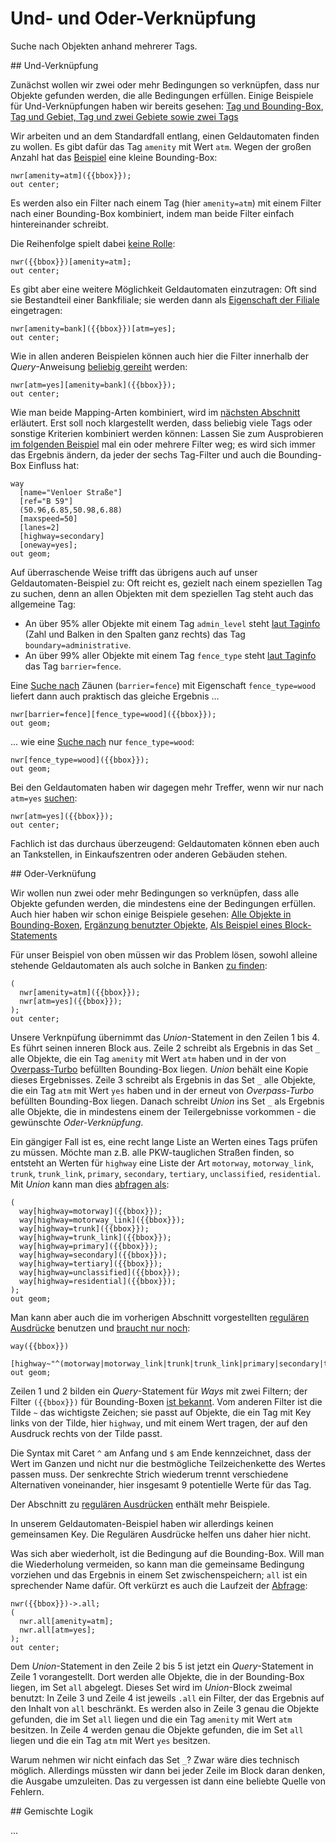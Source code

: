 Und- und Oder-Verknüpfung
=========================

Suche nach Objekten anhand mehrerer Tags.

<a name="intersection"/>
## Und-Verknüpfung

Zunächst wollen wir zwei oder mehr Bedingungen so verknüpfen,
dass nur Objekte gefunden werden, die alle Bedingungen erfüllen.
Einige Beispiele für Und-Verknüpfungen haben wir bereits gesehen:
[Tag und Bounding-Box](per_tag.md#local),
[Tag und Gebiet, Tag und zwei Gebiete sowie zwei Tags](chaining.md#lateral)

Wir arbeiten und an dem Standardfall entlang,
einen Geldautomaten finden zu wollen.
Es gibt dafür das Tag ``amenity`` mit Wert ``atm``.
Wegen der großen Anzahl hat das [Beispiel](https://overpass-turbo.eu/?lat=51.4775&lon=0.0&zoom=14&Q=nwr%5Bamenity%3Datm%5D%28%7B%7Bbbox%7D%7D%29%3B%0Aout%20center%3B) eine kleine Bounding-Box:

    nwr[amenity=atm]({{bbox}});
    out center;

Es werden also ein Filter nach einem Tag (hier ``amenity=atm``) mit einem Filter nach einer Bounding-Box kombiniert,
indem man beide Filter einfach hintereinander schreibt.

Die Reihenfolge spielt dabei [keine Rolle](https://overpass-turbo.eu/?lat=51.4775&lon=0.0&zoom=14&Q=nwr%28%7B%7Bbbox%7D%7D%29%5Bamenity%3Datm%5D%3B%0Aout%20center%3B):

    nwr({{bbox}})[amenity=atm];
    out center;

Es gibt aber eine weitere Möglichkeit Geldautomaten einzutragen:
Oft sind sie Bestandteil einer Bankfiliale;
sie werden dann als [Eigenschaft der Filiale](https://overpass-turbo.eu/?lat=51.4775&lon=0.0&zoom=14&Q=nwr%5Bamenity%3Dbank%5D%28%7B%7Bbbox%7D%7D%29%5Batm%3Dyes%5D%3B%0Aout%20center%3B) eingetragen:

    nwr[amenity=bank]({{bbox}})[atm=yes];
    out center;

Wie in allen anderen Beispielen können auch hier die Filter innerhalb der _Query_-Anweisung [beliebig gereiht](https://overpass-turbo.eu/?lat=51.4775&lon=0.0&zoom=14&Q=nwr%5Batm%3Dyes%5D%5Bamenity%3Dbank%5D%28%7B%7Bbbox%7D%7D%29%3B%0Aout%20center%3B) werden:

    nwr[atm=yes][amenity=bank]({{bbox}});
    out center;

Wie man beide Mapping-Arten kombiniert, wird im [nächsten Abschnitt](union.md#union) erläutert.
Erst soll noch klargestellt werden,
dass beliebig viele Tags oder sonstige Kriterien kombiniert werden können:
Lassen Sie zum Ausprobieren [im folgenden Beispiel](https://overpass-turbo.eu/?lat=50.95&lon=6.95&zoom=9&Q=way%0A%20%20%5Bname%3D%22Venloer%20Stra%C3%9Fe%22%5D%0A%20%20%5Bref%3D%22B%2059%22%5D%0A%20%20%2850%2E96%2C6%2E85%2C50%2E98%2C6%2E88%29%0A%20%20%5Bmaxspeed%3D50%5D%0A%20%20%5Blanes%3D2%5D%0A%20%20%5Bhighway%3Dsecondary%5D%0A%20%20%5Boneway%3Dyes%5D%3B%0Aout%20geom%3B) mal ein oder mehrere Filter weg;
es wird sich immer das Ergebnis ändern, da jeder der sechs Tag-Filter und auch die Bounding-Box Einfluss hat:

    way
      [name="Venloer Straße"]
      [ref="B 59"]
      (50.96,6.85,50.98,6.88)
      [maxspeed=50]
      [lanes=2]
      [highway=secondary]
      [oneway=yes];
    out geom;

Auf überraschende Weise trifft das übrigens auch auf unser Geldautomaten-Beispiel zu:
Oft reicht es, gezielt nach einem speziellen Tag zu suchen,
denn an allen Objekten mit dem speziellen Tag steht auch das allgemeine Tag:

* An über 95% aller Objekte mit einem Tag ``admin_level`` steht [laut Taginfo](https://taginfo.openstreetmap.org/tags/boundary=administrative#combinations) (Zahl und Balken in den Spalten ganz rechts) das Tag ``boundary=administrative``.
* An über 99% aller Objekte mit einem Tag ``fence_type`` steht [laut Taginfo](https://taginfo.openstreetmap.org/tags/barrier=fence#combinations) das Tag ``barrier=fence``.

Eine [Suche nach](https://overpass-turbo.eu/?lat=51.473&lon=0.0&zoom=14&Q=nwr%5Bbarrier%3Dfence%5D%5Bfence%5Ftype%3Dwood%5D%28%7B%7Bbbox%7D%7D%29%3B%0Aout%20geom%3B) Zäunen (``barrier=fence``) mit Eigenschaft ``fence_type=wood`` liefert dann auch praktisch das gleiche Ergebnis ...

    nwr[barrier=fence][fence_type=wood]({{bbox}});
    out geom;

... wie eine [Suche nach](https://overpass-turbo.eu/?lat=51.473&lon=0.0&zoom=14&Q=nwr%5Bfence%5Ftype%3Dwood%5D%28%7B%7Bbbox%7D%7D%29%3B%0Aout%20geom%3B) nur ``fence_type=wood``:

    nwr[fence_type=wood]({{bbox}});
    out geom;

Bei den Geldautomaten haben wir dagegen mehr Treffer,
wenn wir nur nach ``atm=yes`` [suchen](https://overpass-turbo.eu/?lat=51.4775&lon=0.0&zoom=14&Q=https://overpass-turbo.eu/?lat=51.4775&lon=0.0&zoom=14&Q=nwr%5Batm%3Dyes%5D%28%7B%7Bbbox%7D%7D%29%3B%0Aout%20center%3B):

    nwr[atm=yes]({{bbox}});
    out center;

Fachlich ist das durchaus überzeugend:
Geldautomaten können eben auch an Tankstellen, in Einkaufszentren oder anderen Gebäuden stehen.

<a name="union"/>
## Oder-Verknüfung

Wir wollen nun zwei oder mehr Bedingungen so verknüpfen,
dass alle Objekte gefunden werden, die mindestens eine der Bedingungen erfüllen.
Auch hier haben wir schon einige Beispiele gesehen:
[Alle Objekte in Bounding-Boxen](../targets/formats.md#faithful),
[Ergänzung benutzter Objekte](chaining.md#topdown),
[Als Beispiel eines Block-Statements](../preface/design.md#block_statements)

Für unser Beispiel von oben müssen wir das Problem lösen,
sowohl alleine stehende Geldautomaten als auch solche in Banken [zu finden](https://overpass-turbo.eu/?lat=51.4775&lon=0.0&zoom=14&Q=%28%0A%20%20nwr%5Bamenity%3Datm%5D%28%7B%7Bbbox%7D%7D%29%3B%0A%20%20nwr%5Batm%3Dyes%5D%28%7B%7Bbbox%7D%7D%29%3B%0A%29%3B%0Aout%20center%3B):

    (
      nwr[amenity=atm]({{bbox}});
      nwr[atm=yes]({{bbox}});
    );
    out center;

Unsere Verknpüfung übernimmt das _Union_-Statement in den Zeilen 1 bis 4.
Es führt seinen inneren Block aus.
Zeile 2 schreibt als Ergebnis in das Set ``_`` alle Objekte,
die ein Tag ``amenity`` mit Wert ``atm`` haben und in der von [Overpass-Turbo](../targets/turbo.md#convenience) befüllten Bounding-Box liegen.
_Union_ behält eine Kopie dieses Ergebnisses.
Zeile 3 schreibt als Ergebnis in das Set ``_`` alle Objekte,
die ein Tag ``atm`` mit Wert ``yes`` haben und in der erneut von _Overpass-Turbo_ befüllten Bounding-Box liegen.
Danach schreibt _Union_ ins Set ``_`` als Ergebnis alle Objekte,
die in mindestens einem der Teilergebnisse vorkommen - die gewünschte _Oder-Verknüpfung_.

Ein gängiger Fall ist es,
eine recht lange Liste an Werten eines Tags prüfen zu müssen.
Möchte man z.B. alle PKW-tauglichen Straßen finden,
so entsteht an Werten für ``highway`` eine Liste der Art
``motorway``, ``motorway_link``,
``trunk``, ``trunk_link``,
``primary``, ``secondary``, ``tertiary``,
``unclassified``, ``residential``.
Mit _Union_ kann man dies [abfragen als](https://overpass-turbo.eu/?lat=51.473&lon=0.0&zoom=15&Q=%28%0A%20%20way%5Bhighway%3Dmotorway%5D%28%7B%7Bbbox%7D%7D%29%3B%0A%20%20way%5Bhighway%3Dmotorway%5Flink%5D%28%7B%7Bbbox%7D%7D%29%3B%0A%20%20way%5Bhighway%3Dtrunk%5D%28%7B%7Bbbox%7D%7D%29%3B%0A%20%20way%5Bhighway%3Dtrunk%5Flink%5D%28%7B%7Bbbox%7D%7D%29%3B%0A%20%20way%5Bhighway%3Dprimary%5D%28%7B%7Bbbox%7D%7D%29%3B%0A%20%20way%5Bhighway%3Dsecondary%5D%28%7B%7Bbbox%7D%7D%29%3B%0A%20%20way%5Bhighway%3Dtertiary%5D%28%7B%7Bbbox%7D%7D%29%3B%0A%20%20way%5Bhighway%3Dunclassified%5D%28%7B%7Bbbox%7D%7D%29%3B%0A%20%20way%5Bhighway%3Dresidential%5D%28%7B%7Bbbox%7D%7D%29%3B%0A%29%3B%0Aout%20geom%3B):

    (
      way[highway=motorway]({{bbox}});
      way[highway=motorway_link]({{bbox}});
      way[highway=trunk]({{bbox}});
      way[highway=trunk_link]({{bbox}});
      way[highway=primary]({{bbox}});
      way[highway=secondary]({{bbox}});
      way[highway=tertiary]({{bbox}});
      way[highway=unclassified]({{bbox}});
      way[highway=residential]({{bbox}});
    );
    out geom;

Man kann aber auch die im vorherigen Abschnitt vorgestellten [regulären Ausdrücke](per_tag.md#regex) benutzen
und [braucht nur noch](https://overpass-turbo.eu/?lat=51.473&lon=0.0&zoom=15&Q=way%5Bhighway%7E%22%5E%28motorway%7Cmotorway%5Flink%7Ctrunk%7Ctrunk%5Flink%7Cprimary%7Csecondary%7Ctertiary%7Cunclassified%7Cresidential%29%24%22%5D%28%7B%7Bbbox%7D%7D%29%3B%0Aout%20geom%3B):

    way({{bbox}})
      [highway~"^(motorway|motorway_link|trunk|trunk_link|primary|secondary|tertiary|unclassified|residential)$"];
    out geom;

Zeilen 1 und 2 bilden ein _Query_-Statement für _Ways_ mit zwei Filtern;
der Filter ``({{bbox}})`` für Bounding-Boxen [ist bekannt](../full_data/bbox.md#filter).
Vom anderen Filter ist die Tilde ``~`` das wichtigste Zeichen;
sie passt auf Objekte, die ein Tag mit Key links von der Tilde, hier ``highway``, und mit einem Wert tragen,
der auf den Ausdruck rechts von der Tilde passt.

Die Syntax mit Caret ``^`` am Anfang und ``$`` am Ende kennzeichnet,
dass der Wert im Ganzen und nicht nur die bestmögliche Teilzeichenkette des Wertes passen muss.
Der senkrechte Strich wiederum trennt verschiedene Alternativen voneinander,
hier insgesamt 9 potentielle Werte für das Tag.

Der Abschnitt zu [regulären Ausdrücken](per_tag.md#regex) enthält mehr Beispiele.

In unserem Geldautomaten-Beispiel haben wir allerdings keinen gemeinsamen Key.
Die Regulären Ausdrücke helfen uns daher hier nicht.

Was sich aber wiederholt, ist die Bedingung auf die Bounding-Box.
Will man die Wiederholung vermeiden,
so kann man die gemeinsame Bedingung vorziehen und das Ergebnis in einem Set zwischenspeichern;
``all`` ist ein sprechender Name dafür.
Oft verkürzt es auch die Laufzeit der [Abfrage](https://overpass-turbo.eu/?lat=51.4775&lon=0.0&zoom=14&Q=nwr%28%7B%7Bbbox%7D%7D%29%2D%3E%2Eall%3B%0A%28%0A%20%20nwr%2Eall%5Bamenity%3Datm%5D%3B%0A%20%20nwr%2Eall%5Batm%3Dyes%5D%3B%0A%29%3B%0Aout%20center%3B):

    nwr({{bbox}})->.all;
    (
      nwr.all[amenity=atm];
      nwr.all[atm=yes];
    );
    out center;

Dem _Union_-Statement in den Zeile 2 bis 5 ist jetzt ein _Query_-Statement in Zeile 1 vorangestellt.
Dort werden alle Objekte, die in der Bounding-Box liegen, im Set ``all`` abgelegt.
Dieses Set wird im _Union_-Block zweimal benutzt:
In Zeile 3 und Zeile 4 ist jeweils ``.all`` ein Filter, der das Ergebnis auf den Inhalt von ``all`` beschränkt.
Es werden also in Zeile 3 genau die Objekte gefunden,
die im Set ``all`` liegen und die ein Tag ``amenity`` mit Wert ``atm`` besitzen.
In Zeile 4 werden genau die Objekte gefunden,
die im Set ``all`` liegen und die ein Tag ``atm`` mit Wert ``yes`` besitzen.

Warum nehmen wir nicht einfach das Set ``_``?
Zwar wäre dies technisch möglich.
Allerdings müssten wir dann bei jeder Zeile im Block daran denken, die Ausgabe umzuleiten.
Das zu vergessen ist dann eine beliebte Quelle von Fehlern.

<a name="full"/>
## Gemischte Logik

...

<!-- [](../preface/design.md#evaluators) -->

<!-- Around, mehrere Areas -->
<!--
highway mixed + name
Around
Kreuzung
-->
<!-- Normalformen -->
<!-- Negation? -->
<!-- Hinweis auf Evals -->
